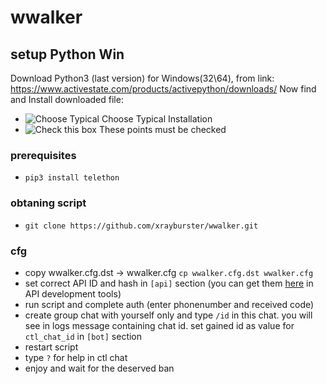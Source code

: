 # wwalker

## setup Python Win

Download Python3 (last version) for Windows(32\64), from link:   
    https://www.activestate.com/products/activepython/downloads/
Now find and Install downloaded file:
* ![Choose Typical](https://github.com/wwfix/wwalker/blob/master/PythonTypical.png)
  Choose Typical Installation
* ![Check this box](https://github.com/wwfix/wwalker/blob/master/PythonChecked.png)
  These points must be checked


### prerequisites
* `pip3 install telethon`

### obtaning script
*  `git clone https://github.com/xrayburster/wwalker.git`

### cfg
*  copу wwalker.cfg.dst -> wwalker.cfg `cp wwalker.cfg.dst wwalker.cfg`
* set correct API ID and hash in `[api]` section (you can get them [here](https://my.telegram.org) in API development tools)
* run script and complete auth (enter phonenumber and received code)
* create group chat with yourself only and type `/id` in this chat.
  you will see in logs message containing chat id. set gained id as value for `ctl_chat_id` in `[bot]` section
* restart script
* type `?` for help in ctl chat
* enjoy and wait for the deserved ban
